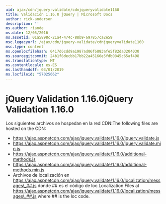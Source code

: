 ```yaml
---
uid: ajax/cdn/jquery-validate/cdnjqueryvalidate1160
title: Validación 1.16.0 jQuery | Microsoft Docs
author: rick-anderson
description: ''
ms.author: riande
ms.date: 12/05/2016
ms.assetid: 01a5898c-21a4-474c-88b9-697857ca2e59
msc.legacyurl: /ajax/cdn/jquery-validate/cdnjqueryvalidate1160
msc.type: content
ms.openlocfilehash: 0417d6cdd9a1987ad06f6883afe5f82da3204030
ms.sourcegitcommit: 24b1f6decbb17bb22a45166e5fdb0845c65af498
ms.translationtype: MT
ms.contentlocale: es-ES
ms.lasthandoff: 03/01/2019
ms.locfileid: "57025662"
---
```

<a name="jquery-validation-1160"></a><span data-ttu-id="b499a-102">jQuery Validation 1.16.0</span><span class="sxs-lookup"><span data-stu-id="b499a-102">jQuery Validation 1.16.0</span></span>
====================
<span data-ttu-id="b499a-103">Los siguientes archivos se hospedan en la red CDN:</span><span class="sxs-lookup"><span data-stu-id="b499a-103">The following files are hosted on the CDN:</span></span>

- https://ajax.aspnetcdn.com/ajax/jquery.validate/1.16.0/jquery.validate.js
- https://ajax.aspnetcdn.com/ajax/jquery.validate/1.16.0/jquery.validate.min.js
- https://ajax.aspnetcdn.com/ajax/jquery.validate/1.16.0/additional-methods.js
- https://ajax.aspnetcdn.com/ajax/jquery.validate/1.16.0/additional-methods.min.js
- <span data-ttu-id="b499a-104">Archivos de localización en https://ajax.aspnetcdn.com/ajax/jquery.validate/1.16.0/localization/messages\_##.js donde ## es el código de loc.</span><span class="sxs-lookup"><span data-stu-id="b499a-104">Localization Files at https://ajax.aspnetcdn.com/ajax/jquery.validate/1.16.0/localization/messages\_##.js where ## is the loc code.</span></span>

